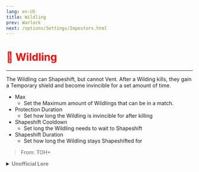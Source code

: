 ```yaml
---
lang: en-US
title: Wildling
prev: Warlock
next: /options/Settings/Impostors.html
---
```


# <font color="red">🐺 <b>Wildling</b></font> <Badge text="Concealing" type="tip" vertical="middle"/>
---

The Wildling can Shapeshift, but cannot Vent. After a Wilding kills, they gain a Temporary shield and become invincible for a set amount of time.
* Max
  * Set the Maximum amount of Wildlings that can be in a match.
* Protection Duration
  * Set how long the Wildling is invincible for after killing
* Shapeshift Cooldown
  * Set long the Wildling needs to wait to Shapeshift
* Shapeshift Duration
  * Set how long the Wildling stays Shapeshifted for

> From: TOH+

<details>
<summary><b><font color=gray>Unofficial Lore</font></b></summary>

The Wildling was once a normal crew member who was quite grossed out by vents. One day, he was watching the security cameras when he saw a Neutral Killer rip over the carcass of his target and shield himself.

Even though he was a crew member, he knew that killing even one person would convert him into an Impostor. He always feared that Sheriffs would be lurking around the corners of Skeld, so he could never gather the courage to do so.

In the end, he understood that if he killed a crewmate, he could wear the dead corpse just long enough to run away.

When he finally did it, he became an Impostor—bloodthirsty and hungry to kill...

Never had he thought he would go into the disgusting vents.

He had a great strategy to shapeshift and become nearly immortal while killing.

But one flaw: he could never vent, and this was his doom.

Doom, meaning his execution by the Sheriff. Or was it?

The Wildling was ejected. Two Impostors remaining.

Rest in peace, but vents are way too important (that’s a life lesson).

How do I know this?

I am the Security Camper. 🙂
> Submitted by: champofchamps78
</details>